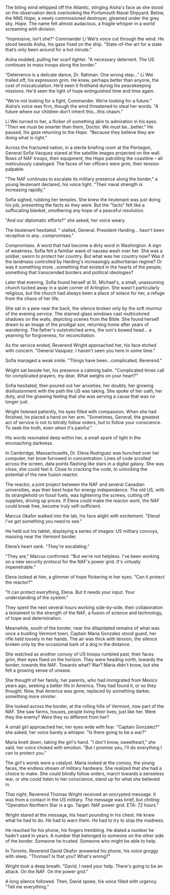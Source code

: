 The biting wind whipped off the Atlantic, stinging Aisha's face as she stood on the observation deck overlooking the Portsmouth Naval Shipyard. Below, the NNS *Hope*, a newly commissioned destroyer, gleamed under the grey sky. *Hope*. The name felt almost audacious, a fragile whisper in a world screaming with division.

“Impressive, isn’t she?” Commander Li Wei’s voice cut through the wind. He stood beside Aisha, his gaze fixed on the ship. "State-of-the-art for a state that’s only been around for a hot minute.”

Aisha nodded, pulling her scarf tighter. "A necessary deterrent. The US continues to mass troops along the border."

“Deterrence is a delicate dance, Dr. Rahman. One wrong step…” Li Wei trailed off, his expression grim. He knew, perhaps better than anyone, the cost of miscalculation. He’d seen it firsthand during his peacekeeping missions. He'd seen the light of hope extinguished time and time again.

“We’re not looking for a fight, Commander. We’re looking for a future.” Aisha’s voice was firm, though the wind threatened to steal her words. "A future where our children don’t inherit this…this chasm."

Li Wei turned to her, a flicker of something akin to admiration in his eyes. "Then we must be smarter than them, Doctor. We must be…better." He paused, his gaze returning to the *Hope*. "Because they believe they are doing what is right."

Across the fractured nation, in a sterile briefing room at the Pentagon, General Sofia Vasquez stared at the satellite images projected on the wall. Rows of NAF troops, their equipment, the *Hope* patrolling the coastline – all meticulously cataloged. The faces of her officers were grim, their tension palpable.

"The NAF continues to escalate its military presence along the border," a young lieutenant declared, his voice tight. "Their naval strength is increasing rapidly."

Sofia sighed, rubbing her temples. She knew the lieutenant was just doing his job, presenting the facts as they were. But the "facts" felt like a suffocating blanket, smothering any hope of a peaceful resolution.

"And our diplomatic efforts?" she asked, her voice weary.

The lieutenant hesitated. " stalled, General. President Harding… hasn't been receptive to any…compromises."

Compromises. A word that had become a dirty word in Washington. A sign of weakness. Sofia felt a familiar wave of nausea wash over her. She was a soldier, sworn to protect her country. But what was her country now? Was it the landmass controlled by Harding's increasingly authoritarian regime? Or was it something more…something that existed in the hearts of the people, something that transcended borders and political ideologies?

Later that evening, Sofia found herself at St. Michael's, a small, unassuming church tucked away in a quiet corner of Arlington. She wasn't particularly religious, but the church had always been a place of solace for her, a refuge from the chaos of her life.

She sat in a pew near the back, the silence broken only by the soft murmur of the evening service. The stained-glass windows cast multicolored shadows on the walls, depicting scenes from the Bible. She found herself drawn to an image of the prodigal son, returning home after years of wandering. The father's outstretched arms, the son's bowed head… a yearning for forgiveness, for reconciliation.

As the service ended, Reverend Wright approached her, his face etched with concern. "General Vasquez. I haven't seen you here in some time."

Sofia managed a weak smile. "Things have been…complicated, Reverend."

Wright sat beside her, his presence a calming balm. "Complicated times call for complicated prayers, my dear. What weighs on your heart?"

Sofia hesitated, then poured out her anxieties, her doubts, her growing disillusionment with the path the US was taking. She spoke of her oath, her duty, and the gnawing feeling that she was serving a cause that was no longer just.

Wright listened patiently, his eyes filled with compassion. When she had finished, he placed a hand on her arm. "Sometimes, General, the greatest act of service is not to blindly follow orders, but to follow your conscience. To seek the truth, even when it's painful."

His words resonated deep within her, a small spark of light in the encroaching darkness.

In Cambridge, Massachusetts, Dr. Elena Rodriguez was hunched over her computer, her brow furrowed in concentration. Lines of code scrolled across the screen, data points flashing like stars in a digital galaxy. She was close, she could feel it. Close to cracking the code, to unlocking the potential of the new fusion reactor.

The reactor, a joint project between the NAF and several Canadian universities, was their best hope for energy independence. The old US, with its stranglehold on fossil fuels, was tightening the screws, cutting off supplies, driving up prices. If Elena could make the reactor work, the NAF could break free, become truly self-sufficient.

Marcus Okafor walked into the lab, his face alight with excitement. "Elena! I've got something you need to see."

He held out his tablet, displaying a series of images: US military convoys, massing near the Vermont border.

Elena’s heart sank. "They're escalating."

"They are," Marcus confirmed. "But we're not helpless. I've been working on a new security protocol for the NAF's power grid. It's virtually impenetrable."

Elena looked at him, a glimmer of hope flickering in her eyes. "Can it protect the reactor?"

"It can protect everything, Elena. But it needs your input. Your understanding of the system."

They spent the next several hours working side-by-side, their collaboration a testament to the strength of the NAF, a fusion of science and technology, of hope and determination.

Meanwhile, south of the border, near the dilapidated remains of what was once a bustling Vermont town, Captain Maria Gonzalez stood guard, her rifle held loosely in her hands. The air was thick with tension, the silence broken only by the occasional bark of a dog in the distance.

She watched as another convoy of US troops rumbled past, their faces grim, their eyes fixed on the horizon. They were heading north, towards the border, towards the NAF. Towards what? War? Maria didn't know, but she felt a growing sense of unease.

She thought of her family, her parents, who had immigrated from Mexico years ago, seeking a better life in America. They had found it, or so they thought. Now, that America was gone, replaced by something darker, something more sinister.

She looked across the border, at the rolling hills of Vermont, now part of the NAF. She saw farms, houses, people living their lives, just like her. Were they the enemy? Were they so different from her?

A small girl approached her, her eyes wide with fear. "Captain Gonzalez?" she asked, her voice barely a whisper. "Is there going to be a war?"

Maria knelt down, taking the girl's hand. "I don't know, sweetheart," she said, her voice choked with emotion. "But I promise you, I'll do everything I can to protect you."

The girl's words were a catalyst. Maria looked at the convoy, the young faces, the endless stream of military hardware. She realized that she had a choice to make. She could blindly follow orders, march towards a senseless war, or she could listen to her conscience, stand up for what she believed in.

That night, Reverend Thomas Wright received an encrypted message. It was from a contact in the US military. The message was brief, but chilling: "Operation Northern Star is a go. Target: NAF power grid. ETA: 72 hours."

Wright stared at the message, his heart pounding in his chest. He knew what he had to do. He had to warn them. He had to try to stop the madness.

He reached for his phone, his fingers trembling. He dialed a number he hadn't used in years. A number that belonged to someone on the other side of the border. Someone he trusted. Someone who might be able to help.

In Toronto, Reverend David Okafor answered his phone, his voice groggy with sleep. "Thomas? Is that you? What's wrong?"

Wright took a deep breath. "David, I need your help. There's going to be an attack. On the NAF. On the power grid."

A long silence followed. Then, David spoke, his voice filled with urgency. "Tell me everything."